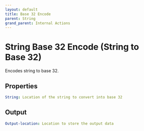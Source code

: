 ```yaml
---
layout: default
title: Base 32 Encode
parent: String
grand_parent: Internal Actions
---
```

# String Base 32 Encode (String to Base 32)
Encodes string to base 32.

## Properties
```yaml
String: Location of the string to convert into base 32
```

## Output
```yaml
Output-location: Location to store the output data
```
